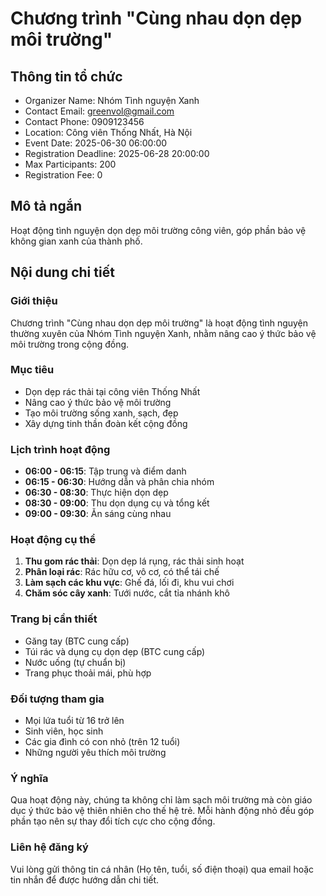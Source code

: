 # Chương trình "Cùng nhau dọn dẹp môi trường"

## Thông tin tổ chức
- Organizer Name: Nhóm Tình nguyện Xanh
- Contact Email: greenvol@gmail.com
- Contact Phone: 0909123456
- Location: Công viên Thống Nhất, Hà Nội
- Event Date: 2025-06-30 06:00:00
- Registration Deadline: 2025-06-28 20:00:00
- Max Participants: 200
- Registration Fee: 0

## Mô tả ngắn
Hoạt động tình nguyện dọn dẹp môi trường công viên, góp phần bảo vệ không gian xanh của thành phố.

## Nội dung chi tiết

### Giới thiệu
Chương trình "Cùng nhau dọn dẹp môi trường" là hoạt động tình nguyện thường xuyên của Nhóm Tình nguyện Xanh, nhằm nâng cao ý thức bảo vệ môi trường trong cộng đồng.

### Mục tiêu
- Dọn dẹp rác thải tại công viên Thống Nhất
- Nâng cao ý thức bảo vệ môi trường
- Tạo môi trường sống xanh, sạch, đẹp
- Xây dựng tinh thần đoàn kết cộng đồng

### Lịch trình hoạt động
- **06:00 - 06:15**: Tập trung và điểm danh
- **06:15 - 06:30**: Hướng dẫn và phân chia nhóm
- **06:30 - 08:30**: Thực hiện dọn dẹp
- **08:30 - 09:00**: Thu dọn dụng cụ và tổng kết
- **09:00 - 09:30**: Ăn sáng cùng nhau

### Hoạt động cụ thể
1. **Thu gom rác thải**: Dọn dẹp lá rụng, rác thải sinh hoạt
2. **Phân loại rác**: Rác hữu cơ, vô cơ, có thể tái chế
3. **Làm sạch các khu vực**: Ghế đá, lối đi, khu vui chơi
4. **Chăm sóc cây xanh**: Tưới nước, cắt tỉa nhánh khô

### Trang bị cần thiết
- Găng tay (BTC cung cấp)
- Túi rác và dụng cụ dọn dẹp (BTC cung cấp)
- Nước uống (tự chuẩn bị)
- Trang phục thoải mái, phù hợp

### Đối tượng tham gia
- Mọi lứa tuổi từ 16 trở lên
- Sinh viên, học sinh
- Các gia đình có con nhỏ (trên 12 tuổi)
- Những người yêu thích môi trường

### Ý nghĩa
Qua hoạt động này, chúng ta không chỉ làm sạch môi trường mà còn giáo dục ý thức bảo vệ thiên nhiên cho thế hệ trẻ. Mỗi hành động nhỏ đều góp phần tạo nên sự thay đổi tích cực cho cộng đồng.

### Liên hệ đăng ký
Vui lòng gửi thông tin cá nhân (Họ tên, tuổi, số điện thoại) qua email hoặc tin nhắn để được hướng dẫn chi tiết.
